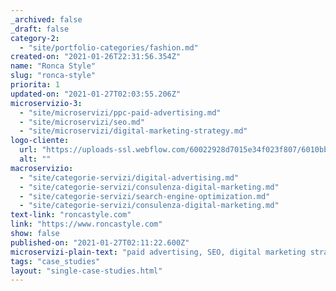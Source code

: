 ```yaml
---
_archived: false
_draft: false
category-2:
  - "site/portfolio-categories/fashion.md"
created-on: "2021-01-26T22:31:56.354Z"
name: "Ronca Style"
slug: "ronca-style"
priorita: 1
updated-on: "2021-01-27T02:03:55.206Z"
microservizio-3:
  - "site/microservizi/ppc-paid-advertising.md"
  - "site/microservizi/seo.md"
  - "site/microservizi/digital-marketing-strategy.md"
logo-cliente:
  url: "https://uploads-ssl.webflow.com/60022928d7015e34f023f807/6010bba9f046c4f171010010_600b479d76f241481d64e041_ronca-style.png"
  alt: ""
macroservizio:
  - "site/categorie-servizi/digital-advertising.md"
  - "site/categorie-servizi/consulenza-digital-marketing.md"
  - "site/categorie-servizi/search-engine-optimization.md"
  - "site/categorie-servizi/consulenza-digital-marketing.md"
text-link: "roncastyle.com"
link: "https://www.roncastyle.com"
show: false
published-on: "2021-01-27T02:11:22.600Z"
microservizi-plain-text: "paid advertising, SEO, digital marketing strategy"
tags: "case_studies"
layout: "single-case-studies.html"
---
```



